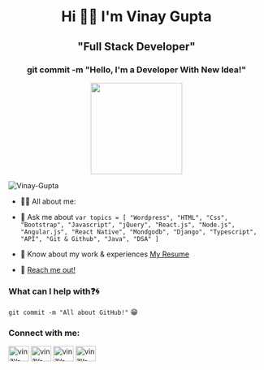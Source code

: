 <h1 align="center">Hi 👋🏻 I'm Vinay Gupta</h1>

<h2 align="center">"Full Stack Developer"</h2>

<h3 align="center">git commit -m "Hello, I'm a Developer With New Idea!"</h3>

 <p align="center"><img src="https://avatars.githubusercontent.com/u/97550931?s=400&u=0e883df8d8f2d903ed1dc84216bb5095bfad08b4&v=4" width=180 Height=180 ></p>

<p align="left"> <img src="https://komarev.com/ghpvc/?username=vinaygupta24&label=Profile%20views&color=0e75b6&style=flat" alt="Vinay-Gupta" /> </p>

- 👨‍💻 All about me:

- 💬 Ask me about ``` var topics = [ "Wordpress", "HTML", "Css", "Bootstrap", "Javascript", "jQuery", "React.js", "Node.js", "Angular.js", "React Native", "Mondgodb", "Django", "Typescript", "API", "Git & Github", "Java", "DSA" ] ```

- 📄 Know about my work & experiences [My Resume](https://drive.google.com/drive/folders/1EHy2DozX9eJq5JM8NdKHNL8P2Pr2a8uQ)
- 📧 [Reach me out!](mailto:guptavinay0289@gmail.com)

### What can I help with:question::cyclone:
<code>git commit -m "All about GitHub!"</code> :grin:

<h3 align="left">Connect with me:</h3>
<p align="left">
<a href="https://www.linkedin.com/in/vinaygupta24/" target="blank"><img align="center" src="https://raw.githubusercontent.com/rahuldkjain/github-profile-readme-generator/master/src/images/icons/Social/linked-in-alt.svg" alt="vinay-gupta" height="30" width="40" /></a>
<a href="https://github.com/vinaygupta24/vinaygupta24" target="blank"><img align="center" src="https://raw.githubusercontent.com/rahuldkjain/github-profile-readme-generator/master/src/images/icons/Social/github.svg" alt="vinay-gupta" height="30" width="40" /></a>
<a href="https://twitter.com/vinaygupta24_" target="blank"><img align="center" src="https://raw.githubusercontent.com/rahuldkjain/github-profile-readme-generator/master/src/images/icons/Social/twitter.svg" alt="vinay-gupta" height="30" width="40" /></a>
<a href="https://www.instagram.com/vinaygupta24_/" target="blank"><img align="center" src="https://raw.githubusercontent.com/rahuldkjain/github-profile-readme-generator/master/src/images/icons/Social/instagram.svg" alt="vinay-gupta" height="30" width="40" /></a>
</p>
